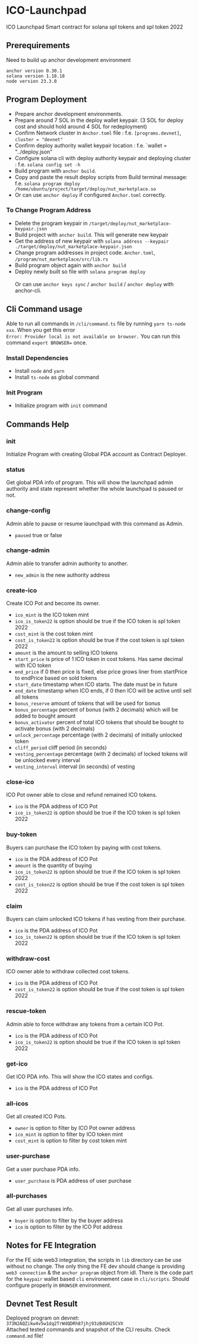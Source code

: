 # ICO-Launchpad
ICO Launchpad Smart contract for solana spl tokens and spl token 2022

## Prerequirements

Need to build up anchor development environment <br/>
```
anchor version 0.30.1
solana version 1.18.18
node version 23.3.0
```

## Program Deployment

- Prepare anchor development environments.
- Prepare around 7 SOL in the deploy wallet keypair. (3 SOL for deploy cost and should hold around 4 SOL for redeployment)
- Confirm Network cluster in `Anchor.toml` file : f.e. `[programs.devnet]`, `cluster = "devnet"`
- Confirm deploy authority wallet keypair location : f.e. `wallet = "../deploy.json"
- Configure solana cli with deploy authority keypair and deploying cluster : f.e. `solana config set -h`
- Build program with `anchor build`.
- Copy and paste the result deploy scripts from Build terminal message: f.e. `solana program deploy /home/ubuntu/project/target/deploy/nut_marketplace.so`
- Or can use `anchor deploy` if configured `Anchor.toml` correctly.

### To Change Program Address

- Delete the program keypair in `/target/deploy/nut_marketplace-keypair.json`
- Build project with `anchor build`. This will generate new keypair
- Get the address of new keypair with `solana address --keypair ./target/deploy/nut_marketplace-keypair.json`
- Change program addresses in project code. `Anchor.toml`, `/program/nut_marketplace/src/lib.rs`
- Build program object again with `anchor build`
- Deploy newly built so file with `solana program deploy`
<br/><br/>
Or can use `anchor keys sync` / `anchor build` / `anchor deploy` with anchor-cli.

## Cli Command usage

Able to run all commands in `/cli/command.ts` file by running `yarn ts-node xxx`.
When you get this error <br/>
`Error: Provider local is not available on browser.`
You can run this command `export BROWSER=` once.

### Install Dependencies

- Install `node` and `yarn`
- Install `ts-node` as global command

### Init Program

- Initialize program with `init` command

## Commands Help

### init
Initialize Program with creating Global PDA account as Contract Deployer.

### status
Get global PDA info of program. This will show the launchpad admin authority and state represent whether the whole launchpad is paused or not.

### change-config
Admin able to pause or resume launchpad with this command as Admin.
- `paused` true or false

### change-admin
Admin able to transfer admin authority to another.
- `new_admin` is the new authority address

### create-ico
Create ICO Pot and become its owner.
- `ico_mint` is the ICO token mint
- `ico_is_token22` is option should be true if the ICO token is spl token 2022
- `cost_mint` is the cost token mint
- `cost_is_token22` is option should be true if the cost token is spl token 2022
- `amount` is the amount to selling ICO tokens
- `start_price` is price of 1 ICO token in cost tokens. Has same decimal with ICO token
- `end_price` if 0 then price is fixed, else price grows liner from startPrice to endPrice based on sold tokens
- `start_date` timestamp when ICO starts. The date must be in future
- `end_date` timestamp when ICO ends, if 0 then ICO will be active until sell all tokens
- `bonus_reserve` amount of tokens that will be used for bonus
- `bonus_percentage` percent of bonus (with 2 decimals) which will be added to bought amount
- `bonus_activator` percent of total ICO tokens that should be bought to activate bonus (with 2 decimals)
- `unlock_percentage` percentage (with 2 decimals) of initially unlocked token
- `cliff_period` cliff period (in seconds)
- `vesting_percentage` percentage (with 2 decimals) of locked tokens will be unlocked every interval
- `vesting_interval` interval (in seconds) of vesting

### close-ico
ICO Pot owner able to close and refund remained ICO tokens.
- `ico` is the PDA address of ICO Pot
- `ico_is_token22` is option should be true if the ICO token is spl token 2022

### buy-token
Buyers can purchase the ICO token by paying with cost tokens.
- `ico` is the PDA address of ICO Pot
- `amount` is the quantity of buying
- `ico_is_token22` is option should be true if the ICO token is spl token 2022
- `cost_is_token22` is option should be true if the cost token is spl token 2022

### claim
Buyers can claim unlocked ICO tokens if has vesting from their purchase.
- `ico` is the PDA address of ICO Pot
- `ico_is_token22` is option should be true if the ICO token is spl token 2022

### withdraw-cost
ICO owner able to withdraw collected cost tokens.
- `ico` is the PDA address of ICO Pot
- `cost_is_token22` is option should be true if the cost token is spl token 2022

### rescue-token
Admin able to force withdraw any tokens from a certain ICO Pot.
- `ico` is the PDA address of ICO Pot
- `ico_is_token22` is option should be true if the ICO token is spl token 2022

### get-ico
Get ICO PDA info. This will show the ICO states and configs.
- `ico` is the PDA address of ICO Pot

### all-icos
Get all created ICO Pots.
- `owner` is option to filter by ICO Pot owner address
- `ico_mint` is option to filter by ICO token mint
- `cost_mint` is option to filter by cost token mint

### user-purchase
Get a user purchase PDA info.
- `user_purchase` is PDA address of user purchase

### all-purchases
Get all user purchases info.
- `buyer` is option to filter by the buyer address
- `ico` is option to filter by the ICO Pot address

## Notes for FE Integration

For the FE side web3 integration, the scripts in `lib` directory can be use without no change.
The only thing the FE dev should change is providing `web3 connection` & the `anchor program` object from idl.
There is the code part for the `keypair` wallet based `cli` environement case in `cli/scripts`.
Should configure properly in `BROWSER` environment.

## Devnet Test Result

Deployed program on devnet: `373N2AQZikw4v5w1dq2TrWdQDRh87jhj93zBdGH25CVX` \
Attached tested commands and snapshot of the CLI results.
Check `command.md` file!

